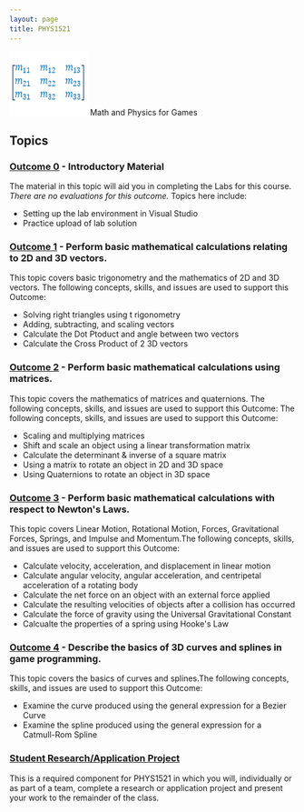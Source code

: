 ```yaml
---
layout: page
title: PHYS1521
---
```

![phys1521-icon.png](phys1521-icon.png) Math and Physics for Games

## Topics
### [Outcome 0](outcome0/outcome0.md) - Introductory Material
The material in this topic will aid you in completing the Labs for this course. _There are no evaluations for this outcome._ Topics here include:
* Setting up the lab environment in Visual Studio
* Practice upload of lab solution

### [Outcome 1](outcome1/outcome1.md) -  Perform basic mathematical calculations relating to 2D and 3D vectors.
This topic covers basic trigonometry and the mathematics of 2D and 3D vectors. 
The following concepts, skills, and issues are used to support this Outcome:
* Solving right triangles using t rigonometry
* Adding, subtracting, and scaling vectors
* Calculate the Dot Ptoduct and angle between two vectors
* Calculate the Cross Product of 2 3D vectors

### [Outcome 2](outcome2/outcone2.md) - Perform basic mathematical calculations using matrices.
This topic covers the mathematics of matrices and quaternions. The following concepts, skills, and issues are used to support this Outcome:
The following concepts, skills, and issues are used to support this Outcome:
* Scaling and multiplying matrices
* Shift and scale an object using a linear transformation matrix
* Calculate the determinant & inverse of a square matrix
* Using a matrix to rotate an object in 2D and 3D space
* Using Quaternions to rotate an object in 3D space

### [Outcome 3](outcome3/outcome3.md) - Perform basic mathematical calculations with respect to Newton's Laws.
This topic covers Linear Motion, Rotational Motion, Forces, Gravitational Forces, Springs, and Impulse and Momentum.The following concepts, skills, and issues are used to support this Outcome:
* Calculate velocity, acceleration, and displacement in linear motion
* Calculate angular velocity, angular acceleration, and centripetal acceleration of a rotating body
* Calculate the net force on an object with an external force applied
* Calculate the resulting velocities of objects after a collision has occurred
* Calculate the force of gravity using the Universal Gravitational Constant
* Calcualte the properties of a spring using Hooke's Law

### [Outcome 4](outcome4/outcome4.md) - Describe the basics of 3D curves and splines in game programming.
This topic covers the basics of curves and splines.The following concepts, skills, and issues are used to support this Outcome:
* Examine the curve produced using the general expression for a Bezier Curve
* Examine the spline produced using the general expression for a Catmull-Rom Spline

### [Student Research/Application Project](project/project.md)
This is a required component for PHYS1521 in which you will, individually or as part of a team, complete a research or application project and present your work to the remainder of the class.

